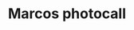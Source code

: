 ---
metaTitle: Marcos photocall | Repro Disseny
metaDescription: Marcos photocall personalizadas con calidad profesional en Cataluña.
keywords:
- marcos photocall
searchTerms:
- marcos photocall
image: /img/productos/mockupProduct.webp
galleryImages: []
alt: alt descripció de la foto
slug: marcos-photocall
category: expositores
sku: 01-EXPO-0009
price: 0
brand: Reprodisseny
inStock: true
formFields: []
ratingValue: 0
reviewCount: 0
schemaType: Product
type: producto
title: Marcos photocall
description: descripción genérica de mi producto para probar
priceCurrency: EUR
schema:
  '@type': Product
  name: Marcos photocall
  description: descripción genérica de mi producto para probar
  image: https://reprodisseny.com/img/productos/mockupProduct.webp
  sku: 01-EXPO-0009
  brand:
    '@type': Organization
    name: Repro Disseny
  offers:
    '@type': Offer
    price: 0
    priceCurrency: EUR
    availability: https://schema.org/InStock
nav: Marcos photocall
faqs: []
---